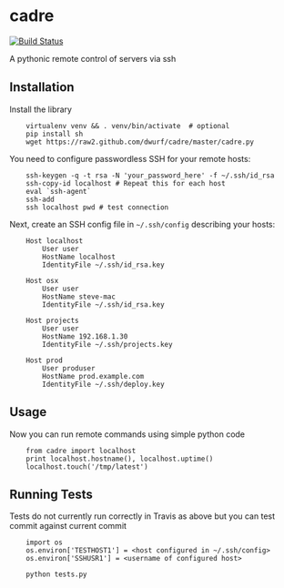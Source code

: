 cadre
=====

[![Build Status](https://travis-ci.org/puredistortion/cadre.png?branch=master)](https://travis-ci.org/puredistortion/cadre)

A pythonic remote control of servers via ssh

Installation
------------

Install the library

        virtualenv venv && . venv/bin/activate  # optional
        pip install sh
        wget https://raw2.github.com/dwurf/cadre/master/cadre.py


You need to configure passwordless SSH for your remote hosts:

        ssh-keygen -q -t rsa -N 'your_password_here' -f ~/.ssh/id_rsa
        ssh-copy-id localhost # Repeat this for each host
        eval `ssh-agent`
        ssh-add
        ssh localhost pwd # test connection

Next, create an SSH config file in `~/.ssh/config` describing your hosts:

        Host localhost
            User user
            HostName localhost
            IdentityFile ~/.ssh/id_rsa.key

        Host osx
            User user
            HostName steve-mac
            IdentityFile ~/.ssh/id_rsa.key

        Host projects
            User user
            HostName 192.168.1.30
            IdentityFile ~/.ssh/projects.key

        Host prod
            User produser
            HostName prod.example.com
            IdentityFile ~/.ssh/deploy.key

Usage
-----

Now you can run remote commands using simple python code

        from cadre import localhost
        print localhost.hostname(), localhost.uptime()
        localhost.touch('/tmp/latest')

Running Tests
-------------

Tests do not currently run correctly in Travis as above but you can test commit against current commit

        import os
        os.environ['TESTHOST1'] = <host configured in ~/.ssh/config>
        os.environ['SSHUSR1'] = <username of configured host>

        python tests.py



